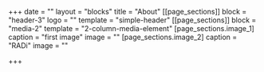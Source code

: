 +++
date = ""
layout = "blocks"
title = "About"
[[page_sections]]
block = "header-3"
logo = ""
template = "simple-header"
[[page_sections]]
block = "media-2"
template = "2-column-media-element"
[page_sections.image_1]
caption = "first image"
image = ""
[page_sections.image_2]
caption = "RADi"
image = ""

+++
